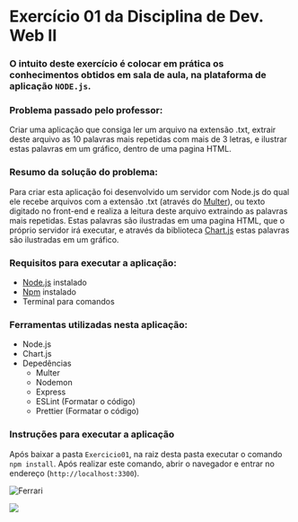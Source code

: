 # **Exercício 01 da Disciplina de Dev. Web II**

### O intuito deste exercício é colocar em prática os conhecimentos obtidos em sala de aula, na plataforma de aplicação **`NODE.js`**.


### **Problema passado pelo professor:**
   Criar uma aplicação que consiga ler um arquivo na extensão .txt, extrair deste arquivo as 10 palavras mais repetidas com mais de 3 letras, e ilustrar estas palavras em um gráfico, dentro de uma pagina HTML. 

### **Resumo da solução do problema:**
  Para criar esta aplicação foi desenvolvido um servidor com Node.js do qual ele recebe arquivos com a extensão .txt (através do [Multer](https://www.npmjs.com/package/multer)), ou texto digitado no front-end e realiza a leitura deste arquivo extraindo as palavras mais repetidas. Estas palavras são ilustradas em uma pagina HTML, que o próprio servidor irá executar, e através da biblioteca [Chart.js](https://www.chartjs.org/) estas palavras são ilustradas em um gráfico.

### **Requisitos para executar a aplicação:**
* [Node.js](https://nodejs.org/en/) instalado
* [Npm](https://www.npmjs.com/get-npm) instalado
* Terminal para comandos

### **Ferramentas utilizadas nesta aplicação:**
* Node.js
* Chart.js
* Depedências
  * Multer
  * Nodemon
  * Express
  * ESLint (Formatar o código)
  * Prettier (Formatar o código)

### **Instruções para executar a aplicação**
Após baixar a pasta `Exercicio01`, na raiz desta pasta executar o comando `npm install`. Após realizar este comando, abrir o navegador e entrar no endereço (`http://localhost:3300`).
  
![Ferrari](https://encrypted-tbn0.gstatic.com/images?q=tbn%3AANd9GcR_b8bLO0vuaPcLvahkeJDvNXwhpQQGe6B_qkkmPdP6TwTEA2lL)

<img src=”https://images.noticiasautomotivas.com.br/img/f/volkswagen-polo-virtus-beats-3-1200x939.jpg” >